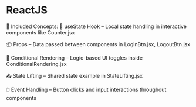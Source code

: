 # ReactJS
📂 Included Concepts:
🔧 useState Hook – Local state handling in interactive components like Counter.jsx

📦 Props – Data passed between components in LoginBtn.jsx, LogoutBtn.jsx

🔄 Conditional Rendering – Logic-based UI toggles inside ConditionalRendering.jsx

📤 State Lifting – Shared state example in StateLifting.jsx

🖱️ Event Handling – Button clicks and input interactions throughout components

